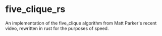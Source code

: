 # five_clique_rs

An implementation of the five_clique algorithm from Matt Parker's recent video, rewritten in rust for the purposes of speed.

